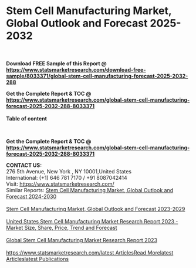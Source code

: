 <h1>Stem Cell Manufacturing Market, Global Outlook and Forecast 2025-2032</h1><br/><p><strong>Download FREE Sample of this Report @ <a href="https://www.statsmarketresearch.com/download-free-sample/8033371/global-stem-cell-manufacturing-forecast-2025-2032-288">https://www.statsmarketresearch.com/download-free-sample/8033371/global-stem-cell-manufacturing-forecast-2025-2032-288</a></strong></p><div><b>Get the Complete Report & TOC @ <a href="https://www.statsmarketresearch.com/global-stem-cell-manufacturing-forecast-2025-2032-288-8033371">https://www.statsmarketresearch.com/global-stem-cell-manufacturing-forecast-2025-2032-288-8033371</a></b></div><br><b>Table of content</b><p><br><div><b>Get the Complete Report & TOC @ <a href="https://www.statsmarketresearch.com/global-stem-cell-manufacturing-forecast-2025-2032-288-8033371">https://www.statsmarketresearch.com/global-stem-cell-manufacturing-forecast-2025-2032-288-8033371</a></b></div></p> <b>CONTACT US:</b><br>276 5th Avenue, New York , NY 10001,United States<br>International: (+1) 646 781 7170 / +91 8087042414<br>Visit: <a href="https://www.statsmarketresearch.com/">https://www.statsmarketresearch.com/</a><br>Similar Reports: <a href="https://www.statsmarketresearch.com/global-stem-cell-manufacturing-forecast-2025-2032-288-8033371">Stem Cell Manufacturing Market, Global Outlook and Forecast 2024-2030</a><br/><br/><a href="https://www.statsmarketresearch.com/global-stem-cell-manufacturing-forecast-2025-2032-288-8033371">Stem Cell Manufacturing Market, Global Outlook and Forecast 2023-2029</a><br/><br/><a href="https://www.statsmarketresearch.com/global-stem-cell-manufacturing-forecast-2025-2032-288-8033371">United States Stem Cell Manufacturing Market Research Report 2023 - Market Size, Share, Price, Trend and Forecast</a><br/><br/><a href="https://www.statsmarketresearch.com/global-stem-cell-manufacturing-forecast-2025-2032-288-8033371">Global Stem Cell Manufacturing Market Research Report 2023</a><br/><br/><a href="https://gyeongbokgung.com">https://www.statsmarketresearch.com/</a><a href="https://hallyeomaritime.com">latest Articles</a><a href="https://jingwansa.com">Read More</a><a href=https://nguoiviet.jp/">latest Articles</a><a href="https://www.intelmarketresearch.com/">latest Publications</a>